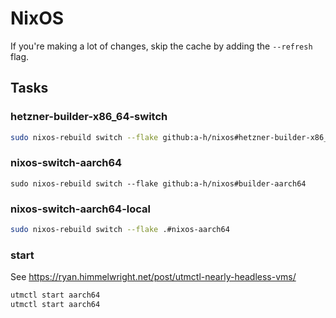 # NixOS

If you're making a lot of changes, skip the cache by adding the `--refresh` flag.

## Tasks

### hetzner-builder-x86_64-switch

```bash
sudo nixos-rebuild switch --flake github:a-h/nixos#hetzner-builder-x86_64
```

### nixos-switch-aarch64

```
sudo nixos-rebuild switch --flake github:a-h/nixos#builder-aarch64
```

### nixos-switch-aarch64-local

```bash
sudo nixos-rebuild switch --flake .#nixos-aarch64
```

### start

See https://ryan.himmelwright.net/post/utmctl-nearly-headless-vms/

```bash
utmctl start aarch64
utmctl start aarch64
```
